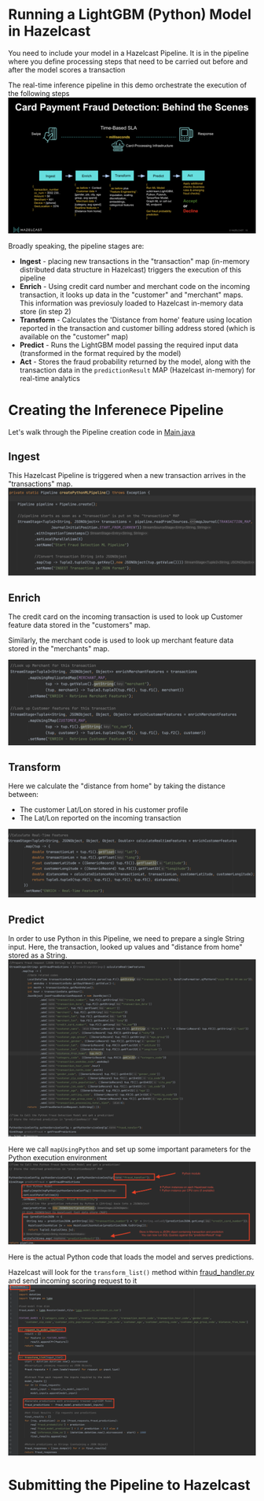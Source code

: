 # Running a LightGBM (Python) Model in Hazelcast

You need to include your model in a Hazelcast Pipeline. It is in the pipeline where you define processing steps that need to be carried out before and after the model scores a transaction

The real-time inference pipeline in this demo orchestrate the execution of the following steps
![Realtime fraud detection pipeline: behind the scenes](./images/pipeline.png)


Broadly speaking, the pipeline stages are:
* **Ingest** - placing new transactions in the "transaction" map (in-memory distributed data structure in Hazelcast) triggers the execution of this pipeline
* **Enrich** - Using credit card number and merchant code on the incoming transaction, it looks up data in the "customer" and "merchant" maps. This information was previosuly loaded to Hazelcast in-memory data store (in step 2)
* **Transform** - Calculates the 'Distance from home' feature using location reported in the transaction and customer billing address stored (which is available on the "customer" map)
* **Predict** - Runs the LightGBM model passing the required input data (transformed in the format required by the model)
* **Act** - Stores the fraud probability returned by the model, along with the transaction data in the `predictionResult` MAP (Hazelcast in-memory) for real-time analytics

# Creating the Inferenece Pipeline
Let's walk through the Pipeline creation code in [Main.java]()

## Ingest
This Hazelcast Pipeline is triggered when a new transaction arrives in the "transactions" map.
![Ingest](./images/create-pipeline.png)

## Enrich 
The credit card on the incoming transaction is used to look up Customer feature data stored in the "customers" map.

Similarly, the merchant code is used to look up merchant feature data stored in the "merchants" map.

![Enrich](./images/feature-look-up.png)

## Transform
Here we calculate the "distance from home" by taking the distance between:
* The customer Lat/Lon stored in his customer profile
* The Lat/Lon reported on the incoming transaction

![Transform](./images/real-time-feature.png)



## Predict
In order to use Python in this Pipeline, we need to prepare a single String input. Here, the transaction, looked up values and "distance from home" stored as a String.
![Predict](./images/python-input-string.png)

Here we call `mapUsingPython` and set up some important parameters for the Python execution environment
![Predict](./images/python-execution.png)

Here is the actual Python code that loads the model and serves predictions.  

Hazelcast will look for the `transform_list()` method within [fraud_handler.py](./deploy-jobs/src/main/resources/org/example/fraud_handler.py) and send incoming scoring request to it
![Predict](./images/python-ml-code.png)


# Submitting the Pipeline to Hazelcast

